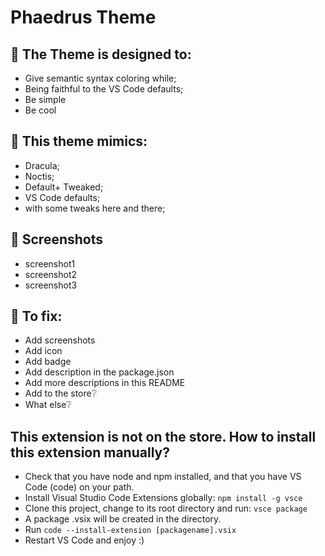# Phaedrus Theme

## 📃 The Theme is designed to:
- Give semantic syntax coloring while;
- Being faithful to the VS Code defaults;
- Be simple
- Be cool

## 🦜 This theme mimics: 

- Dracula;
- Noctis;
- Default+ Tweaked;
- VS Code defaults;
- with some tweaks here and there;

## 🌅 Screenshots

- screenshot1
- screenshot2
- screenshot3

## 📢 To fix:

- Add screenshots
- Add icon
- Add badge
- Add description in the package.json
- Add more descriptions in this README
- Add to the store❔
- What else❔

## This extension is not on the store. How to install this extension manually?
- Check that you have node and npm installed, and that you have VS Code (code) on your path.
- Install Visual Studio Code Extensions globally: `npm install -g vsce`
- Clone this project, change to its root directory and run: `vsce package`
- A package .vsix will be created in the directory.
- Run `code --install-extension [packagename].vsix`
- Restart VS Code and enjoy :)
